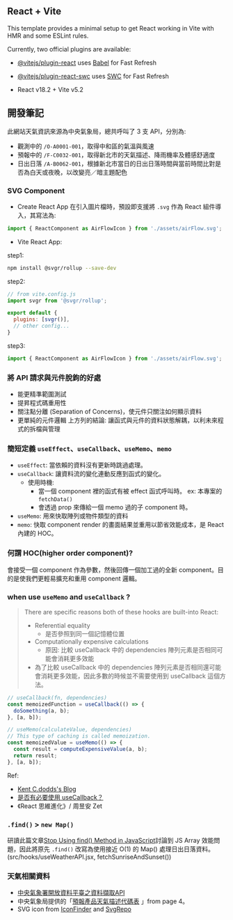 ## React + Vite

This template provides a minimal setup to get React working in Vite with HMR and some ESLint rules.

Currently, two official plugins are available:

- [@vitejs/plugin-react](https://github.com/vitejs/vite-plugin-react/blob/main/packages/plugin-react/README.md) uses [Babel](https://babeljs.io/) for Fast Refresh
- [@vitejs/plugin-react-swc](https://github.com/vitejs/vite-plugin-react-swc) uses [SWC](https://swc.rs/) for Fast Refresh

- React v18.2 + Vite v5.2

## 開發筆記

此網站天氣資訊來源為中央氣象局，總共呼叫了 3 支 API，分別為:
- 觀測中的 `/O-A0001-001`，取得中和區的氣溫與風速
- 預報中的 `/F-C0032-001`，取得新北市的天氣描述、降雨機率及體感舒適度
- 日出日落 `/A-B0062-001`，根據新北市當日的日出日落時間與當前時間比對是否為白天或夜晚，以改變亮／暗主題配色

### SVG Component

- Create React App 在引入圖片檔時，預設即支援將 `.svg` 作為 React 組件導入，其寫法為:
``` javascript
import { ReactComponent as AirFlowIcon } from './assets/airFlow.svg';
```
- Vite React App:

step1:
``` bash
npm install @svgr/rollup --save-dev
```
step2:
``` js
// from vite.config.js
import svgr from '@svgr/rollup';

export default {
  plugins: [svgr()],
  // other config...
}
```
step3:
``` js
import { ReactComponent as AirFlowIcon } from './assets/airFlow.svg';
```

### 將 API 請求與元件脫鉤的好處
- 能更精準範圍測試
- 提昇程式碼重用性
- 關注點分離 (Separation of Concerns)，使元件只關注如何顯示資料
- 更單純的元件邏輯
上方列的結論: 讓函式與元件的資料狀態解耦，以利未來程式的拆檔與管理

### 簡短定義 `useEffect`、`useCallback`、`useMemo`、`memo`
- `useEffect`: 當依賴的資料沒有更新時跳過處理。
- `useCallback`: 讓資料流的變化連動反應到函式的變化。
  - 使用時機:
    - 當一個 component 裡的函式有被 effect 函式呼叫時。 ex: 本專案的 `fetchData()`
    - 會透過 prop 來傳給一個 memo 過的子 component 時。
- `useMemo`: 用來快取陣列或物件類型的資料
- `memo`: 快取 component render 的畫面結果並重用以節省效能成本，是 React 內建的 HOC。

### 何謂 HOC(higher order component)?
會接受一個 component 作為參數，然後回傳一個加工過的全新 component。目的是使我們更輕易擴充和重用 component 邏輯。


### when use `useMemo` and `useCallback` ?
> There are specific reasons both of these hooks are built-into React:
> - Referential equality
>   - 是否參照到同一個記憶體位置
> - Computationally expensive calculations
>   - 原因: 比較 useCallback 中的 dependencies 陣列元素是否相同可能會消耗更多效能
> - 為了比較 useCallback 中的 dependencies 陣列元素是否相同還可能會消耗更多效能，因此多數的時候並不需要使用到 useCallback 這個方法。

``` javascript
// useCallback(fn, dependencies)
const memoizedFunction = useCallback(() => {
  doSomething(a, b);
}, [a, b]);

// useMemo(calculateValue, dependencies)
// This type of caching is called memoization.
const memoizedValue = useMemo(() => {
  const result = computeExpensiveValue(a, b);
  return result;
}, [a, b]);
```

Ref:
- [Kent C.dodds's Blog](https://kentcdodds.com/blog/usememo-and-usecallback#so-when-should-i-usememo-and-usecallback)
- [是否有必要使用 useCallback？](https://pjchender.dev/react-bootcamp/docs/book/ch5/5-8#%E6%98%AF%E5%90%A6%E6%9C%89%E5%BF%85%E8%A6%81%E4%BD%BF%E7%94%A8-usecallback%EF%BC%9F)
- 《React 思維進化》/ 周昱安 Zet

### `.find()` > `new Map()`
研讀此篇文章[Stop Using find() Method in JavaScript](https://medium.com/codex/stop-using-find-method-in-javascript-dfdb40b10821)討論到 JS Array 效能問題，因此將原先 `.find()` 改寫為使用接近 O(1) 的 Map() 處理日出日落資料。(src/hooks/useWeatherAPI.jsx, fetchSunriseAndSunset())

### 天氣相關資料
- [中央氣象署開放資料平臺之資料擷取API](https://opendata.cwa.gov.tw/dist/opendata-swagger.html)
- 中央氣象局提供的「[預報產品天氣描述代碼表](https://opendata.cwa.gov.tw/opendatadoc/MFC/D0047.pdf) 」from page 4。
- SVG icon from [IconFinder](https://www.iconfinder.com/iconsets/the-weather-is-nice-today) and [SvgRepo](https://www.svgrepo.com/)